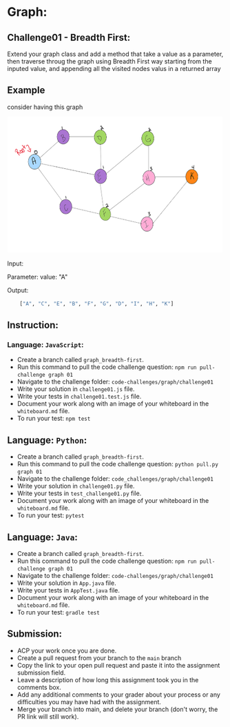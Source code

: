 # Graph:

## Challenge01 - Breadth First:

Extend your graph class and add a method that take a value as a parameter, then traverse throug the graph using Breadth First way starting from the inputed value, and appending all the visited nodes valus in a returned array


## Example

consider having this graph
  
<img src= "../../../assets/graph/BreadthFirst.png" style="width: 500px; height: 315px;" />


Input: 

Parameter: value:   "A"  


Output:
```python
    ["A", "C", "E", "B", "F", "G", "D", "I", "H", "K"]
```

## Instruction:

### Language: `JavaScript`:

* Create a branch called `graph_breadth-first`.
* Run this command to pull the code challenge question: `npm run pull-challenge graph 01`
* Navigate to the challenge folder: `code-challenges/graph/challenge01`
* Write your solution in `challenge01.js` file.
* Write your tests in `challenge01.test.js` file.
* Document your work along with an image of your whiteboard in the `whiteboard.md` file.
* To run your test: `npm test`


## Language: `Python`:

* Create a branch called `graph_breadth-first`.
* Run this command to pull the code challenge question: `python pull.py graph 01`
* Navigate to the challenge folder: `code_challenges/graph/challenge01`
* Write your solution in `challenge01.py` file.
* Write your tests in `test_challenge01.py` file.
* Document your work along with an image of your whiteboard in the `whiteboard.md` file.
* To run your test: `pytest`

## Language: `Java`:

* Create a branch called `graph_breadth-first`.
* Run this command to pull the code challenge question: `npm run pull-challenge graph 01`
* Navigate to the challenge folder: `code-challenges/graph/challenge01`
* Write your solution in `App.java` file.
* Write your tests in `AppTest.java` file.
* Document your work along with an image of your whiteboard in the `whiteboard.md` file.
* To run your test: `gradle test`

## Submission:
* ACP your work once you are done.
* Create a pull request from your branch to the `main` branch
* Copy the link to your open pull request and paste it into the assignment submission field.
* Leave a description of how long this assignment took you in the comments box.
* Add any additional comments to your grader about your process or any difficulties you may have had with the assignment.
* Merge your branch into main, and delete your branch (don't worry, the PR link will still work).